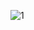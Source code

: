 ![1](https://user-images.githubusercontent.com/72884630/161422478-90971823-073a-4edd-9f7d-6f18a76a6199.PNG)

